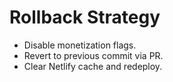 # Rollback Strategy

- Disable monetization flags.
- Revert to previous commit via PR.
- Clear Netlify cache and redeploy.
